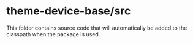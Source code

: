 # theme-device-base/src

This folder contains source code that will automatically be added to the classpath when
the package is used.
